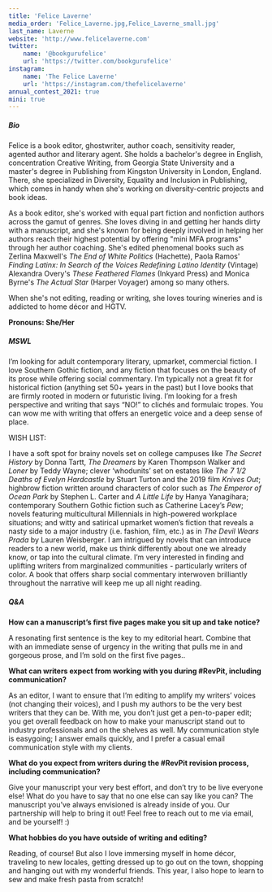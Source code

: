 ```yaml
---
title: 'Felice Laverne'
media_order: 'Felice_Laverne.jpg,Felice_Laverne_small.jpg'
last_name: Laverne
website: 'http://www.felicelaverne.com'
twitter:
    name: '@bookgurufelice'
    url: 'https://twitter.com/bookgurufelice'
instagram:
    name: 'The Felice Laverne'
    url: 'https://instagram.com/thefelicelaverne'
annual_contest_2021: true
mini: true
---
```


##### Bio

Felice is a book editor, ghostwriter, author coach, sensitivity reader, agented author and literary agent. She holds a bachelor's degree in English, concentration Creative Writing, from Georgia State University and a master's degree in Publishing from Kingston University in London, England. There, she specialized in Diversity, Equality and Inclusion in Publishing, which comes in handy when she's working on diversity-centric projects and book ideas. 

As a book editor, she's worked with equal part fiction and nonfiction authors across the gamut of genres. She loves diving in and getting her hands dirty with a manuscript, and she's known for being deeply involved in helping her authors reach their highest potential by offering "mini MFA programs" through her author coaching. She's edited phenomenal books such as Zerlina Maxwell's _The End of White Politics_ (Hachette), Paola Ramos' _Finding Latinx: In Search of the Voices Redefining Latino Identity_ (Vintage) Alexandra Overy's _These Feathered Flames_ (Inkyard Press) and Monica Byrne's _The Actual Star_ (Harper Voyager) among so many others. 

When she's not editing, reading or writing, she loves touring wineries and is addicted to home décor and HGTV.

**Pronouns: She/Her**

##### MSWL

I’m looking for adult contemporary literary, upmarket, commercial fiction. I love Southern Gothic fiction, and any fiction that focuses on the beauty of its prose while offering social commentary. I’m typically not a great fit for historical fiction (anything set 50+ years in the past) but I love books that are firmly rooted in modern or futuristic living. I’m looking for a fresh perspective and writing that says “NO!” to clichés and formulaic tropes. You can wow me with writing that offers an energetic voice and a deep sense of place.

WISH LIST:

I have a soft spot for brainy novels set on college campuses like _The Secret History_ by Donna Tartt, _The Dreamers_ by Karen Thompson Walker and _Loner_ by Teddy Wayne; clever ‘whodunits’ set on estates like _The 7 1/2 Deaths of Evelyn Hardcastle_ by Stuart Turton and the 2019 film _Knives Out_; highbrow fiction written around characters of color such as _The Emperor of Ocean Park_ by Stephen L. Carter and _A Little Life_ by Hanya Yanagihara; contemporary Southern Gothic fiction such as Catherine Lacey’s _Pew_; novels featuring multicultural Millennials in high-powered workplace situations; and witty and satirical upmarket women’s fiction that reveals a nasty side to a major industry (i.e. fashion, film, etc.) as in _The Devil Wears Prada_ by Lauren Weisberger. I am intrigued by novels that can introduce readers to a new world, make us think differently about one we already know, or tap into the cultural climate. I’m very interested in finding and uplifting writers from marginalized communities - particularly writers of color. A book that offers sharp social commentary interwoven brilliantly throughout the narrative will keep me up all night reading.

##### Q&A

**How can a manuscript’s first five pages make you sit up and take notice?**

A resonating first sentence is the key to my editorial heart. Combine that with an immediate sense of urgency in the writing that pulls me in and gorgeous prose, and I’m sold on the first five pages..

**What can writers expect from working with you during #RevPit, including communication?**

As an editor, I want to ensure that I’m editing to amplify my writers’ voices (not changing their voices), and I push my authors to be the very best writers that they can be. With me, you don’t just get a pen-to-paper edit; you get overall feedback on how to make your manuscript stand out to industry professionals and on the shelves as well. My communication style is easygoing; I answer emails quickly, and I prefer a casual email communication style with my clients.

**What do you expect from writers during the #RevPit revision process, including communication?**

Give your manuscript your very best effort, and don’t try to be live everyone else! What do you have to say that no one else can say like you can? The manuscript you’ve always envisioned is already inside of you. Our partnership will help to bring it out! Feel free to reach out to me via email, and be yourself! :)

**What hobbies do you have outside of writing and editing?**

Reading, of course! But also I love immersing myself in home décor, traveling to new locales, getting dressed up to go out on the town, shopping and hanging out with my wonderful friends. This year, I also hope to learn to sew and make fresh pasta from scratch!
